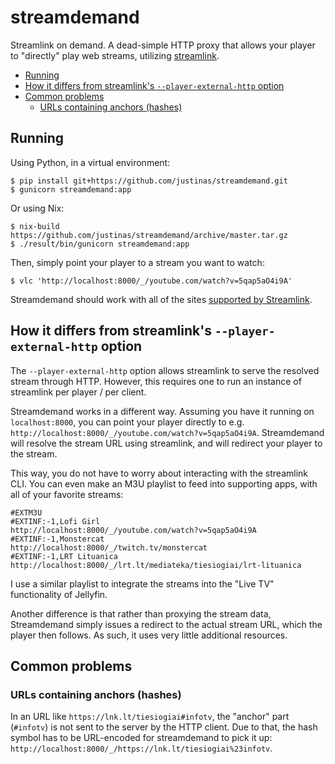 # streamdemand

Streamlink on demand.
A dead-simple HTTP proxy that allows your player to "directly"
play web streams, utilizing [streamlink](https://github.com/streamlink/streamlink).

<!-- vim-markdown-toc GFM -->

* [Running](#running)
* [How it differs from streamlink's `--player-external-http` option](#how-it-differs-from-streamlinks---player-external-http-option)
* [Common problems](#common-problems)
    * [URLs containing anchors (hashes)](#urls-containing-anchors-hashes)

<!-- vim-markdown-toc -->

## Running

Using Python, in a virtual environment:

```console
$ pip install git+https://github.com/justinas/streamdemand.git
$ gunicorn streamdemand:app
```

Or using Nix:

```console
$ nix-build https://github.com/justinas/streamdemand/archive/master.tar.gz
$ ./result/bin/gunicorn streamdemand:app
```

Then, simply point your player to a stream you want to watch:

```vlc
$ vlc 'http://localhost:8000/_/youtube.com/watch?v=5qap5aO4i9A'
```

Streamdemand should work with all of the sites
[supported by Streamlink](https://streamlink.github.io/plugin_matrix.html).

## How it differs from streamlink's `--player-external-http` option

The `--player-external-http` option allows streamlink to serve the resolved stream through HTTP.
However, this requires one to run an instance of streamlink per player / per client.

Streamdemand works in a different way.
Assuming you have it running on `localhost:8000`, you can point your player directly to e.g.
`http://localhost:8000/_/youtube.com/watch?v=5qap5aO4i9A`.
Streamdemand will resolve the stream URL using streamlink,
and will redirect your player to the stream.

This way, you do not have to worry about interacting with the streamlink CLI.
You can even make an M3U playlist to feed into supporting apps,
with all of your favorite streams:

```
#EXTM3U
#EXTINF:-1,Lofi Girl
http://localhost:8000/_/youtube.com/watch?v=5qap5aO4i9A
#EXTINF:-1,Monstercat
http://localhost:8000/_/twitch.tv/monstercat
#EXTINF:-1,LRT Lituanica
http://localhost:8000/_/lrt.lt/mediateka/tiesiogiai/lrt-lituanica
```

I use a similar playlist to integrate the streams into the "Live TV" functionality of Jellyfin.

Another difference is that rather than proxying the stream data,
Streamdemand simply issues a redirect to the actual stream URL,
which the player then follows. As such, it uses very little additional resources.

## Common problems

### URLs containing anchors (hashes)

In an URL like `https://lnk.lt/tiesiogiai#infotv`,
the "anchor" part (`#infotv`) is not sent to the server by the HTTP client.
Due to that, the hash symbol has to be URL-encoded for streamdemand to pick it up:
`http://localhost:8000/_/https://lnk.lt/tiesiogiai%23infotv`.
